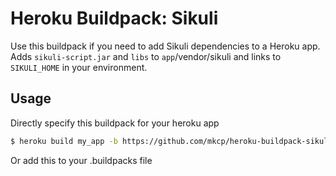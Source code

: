 # Heroku Buildpack: Sikuli

Use this buildpack if you need to add Sikuli dependencies to a Heroku app.
Adds `sikuli-script.jar` and `libs` to `app`/vendor/sikuli and links to `SIKULI_HOME` in your environment.


## Usage

Directly specify this buildpack for your heroku app

```bash
$ heroku build my_app -b https://github.com/mkcp/heroku-buildpack-sikuli
```

Or add this to your .buildpacks file

